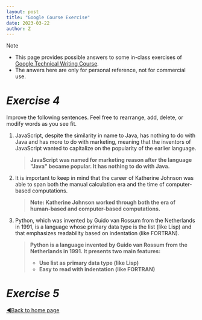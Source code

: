 ```yaml
---
layout: post
title: "Google Course Exercise"
date: 2023-03-22
author: Z
---
```




> [!NOTE]
> * This page provides possible answers to some in-class exercises of [Google Technical Writing Course].
> * The anwers here are only for personal reference, not for commercial use.


# **_Exercise 4_**

Improve the following sentences. Feel free to rearrange, add, delete, or modify words as you see fit.

1. JavaScript, despite the similarity in name to Java, has nothing to do with Java and has more to do with marketing, meaning that the inventors of JavaScript wanted to capitalize on the popularity of the earlier language.

   > **JavaScript was named for marketing reason after the language "Java" became popular. It has nothing to do with Java.**

2. It is important to keep in mind that the career of Katherine Johnson was able to span both the manual calculation era and the time of computer-based computations.
  
   > **Note: Katherine Johnson worked through both the era of human-based and computer-based computations.**

3. Python, which was invented by Guido van Rossum from the Netherlands in 1991, is a language whose primary data type is the list (like Lisp) and that emphasizes readability based on indentation (like FORTRAN).

   > **Python is a language invented by Guido van Rossum from the Netherlands in 1991. It presents two main features:**
   >  * **Use list as primary data type (like Lisp)**
   >  * **Easy to read with indentation (like FORTRAN)**

# **_Exercise 5_**



[Google Technical Writing Course]:https://developers.google.com/tech-writing/for-instructors


[◀️Back to home page](https://gallifrey23.github.io/)
